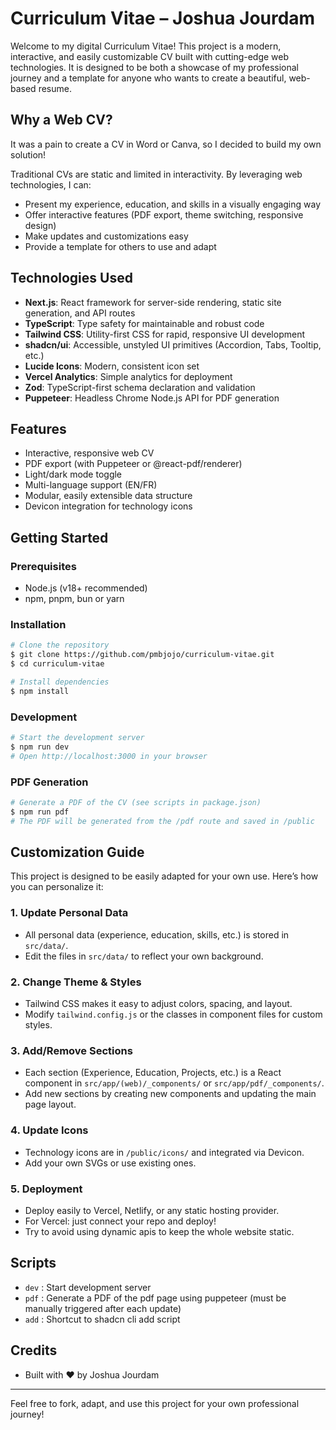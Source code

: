 # Curriculum Vitae – Joshua Jourdam

Welcome to my digital Curriculum Vitae! This project is a modern, interactive, and easily customizable CV built with cutting-edge web technologies. It is designed to be both a showcase of my professional journey and a template for anyone who wants to create a beautiful, web-based resume.

## Why a Web CV?

It was a pain to create a CV in Word or Canva, so I decided to build my own solution!

Traditional CVs are static and limited in interactivity. By leveraging web technologies, I can:

- Present my experience, education, and skills in a visually engaging way
- Offer interactive features (PDF export, theme switching, responsive design)
- Make updates and customizations easy
- Provide a template for others to use and adapt

## Technologies Used

- **Next.js**: React framework for server-side rendering, static site generation, and API routes
- **TypeScript**: Type safety for maintainable and robust code
- **Tailwind CSS**: Utility-first CSS for rapid, responsive UI development
- **shadcn/ui**: Accessible, unstyled UI primitives (Accordion, Tabs, Tooltip, etc.)
- **Lucide Icons**: Modern, consistent icon set
- **Vercel Analytics**: Simple analytics for deployment
- **Zod**: TypeScript-first schema declaration and validation
- **Puppeteer**: Headless Chrome Node.js API for PDF generation

## Features

- Interactive, responsive web CV
- PDF export (with Puppeteer or @react-pdf/renderer)
- Light/dark mode toggle
- Multi-language support (EN/FR)
- Modular, easily extensible data structure
- Devicon integration for technology icons

## Getting Started

### Prerequisites

- Node.js (v18+ recommended)
- npm, pnpm, bun or yarn

### Installation

```sh
# Clone the repository
$ git clone https://github.com/pmbjojo/curriculum-vitae.git
$ cd curriculum-vitae

# Install dependencies
$ npm install
```

### Development

```sh
# Start the development server
$ npm run dev
# Open http://localhost:3000 in your browser
```

### PDF Generation

```sh
# Generate a PDF of the CV (see scripts in package.json)
$ npm run pdf
# The PDF will be generated from the /pdf route and saved in /public
```

## Customization Guide

This project is designed to be easily adapted for your own use. Here’s how you can personalize it:

### 1. Update Personal Data

- All personal data (experience, education, skills, etc.) is stored in `src/data/`.
- Edit the files in `src/data/` to reflect your own background.

### 2. Change Theme & Styles

- Tailwind CSS makes it easy to adjust colors, spacing, and layout.
- Modify `tailwind.config.js` or the classes in component files for custom styles.

### 3. Add/Remove Sections

- Each section (Experience, Education, Projects, etc.) is a React component in `src/app/(web)/_components/` or `src/app/pdf/_components/`.
- Add new sections by creating new components and updating the main page layout.

### 4. Update Icons

- Technology icons are in `/public/icons/` and integrated via Devicon.
- Add your own SVGs or use existing ones.

### 5. Deployment

- Deploy easily to Vercel, Netlify, or any static hosting provider.
- For Vercel: just connect your repo and deploy!
- Try to avoid using dynamic apis to keep the whole website static.

## Scripts

- `dev` : Start development server
- `pdf` : Generate a PDF of the pdf page using puppeteer (must be manually triggered after each update)
- `add` : Shortcut to shadcn cli add script

## Credits

- Built with ❤️ by Joshua Jourdam

---

Feel free to fork, adapt, and use this project for your own professional journey!
